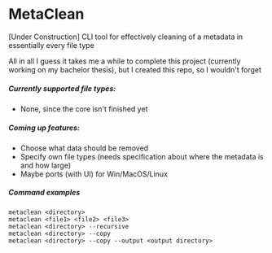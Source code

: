 # MetaClean
[Under Construction] CLI tool for effectively cleaning of a metadata in essentially every file type 


All in all I guess it takes me a while to complete this project (currently working on my bachelor thesis), but I created this repo, so I wouldn't forget


##### Currently supported file types:
* None, since the core isn't finished yet

##### Coming up features:
* Choose what data should be removed
* Specify own file types (needs specification about where the metadata is and how large)
* Maybe ports (with UI) for Win/MacOS/Linux

##### Command examples

```
metaclean <directory>
metaclean <file1> <file2> <file3>
metaclean <directory> --recursive
metaclean <directory> --copy
metaclean <directory> --copy --output <output directory>
```
